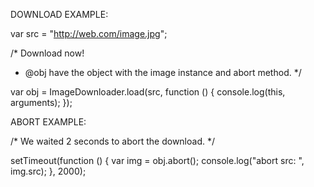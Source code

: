 DOWNLOAD EXAMPLE:

var src = "http://web.com/image.jpg";

/* Download now!
 * @obj have the object with the image instance and abort method.
 */

var obj = ImageDownloader.load(src, function () {
  console.log(this, arguments);
});


ABORT EXAMPLE:

/* We waited 2 seconds to abort the download. */

setTimeout(function () {
  var img = obj.abort();
  console.log("abort src: ", img.src);
}, 2000);